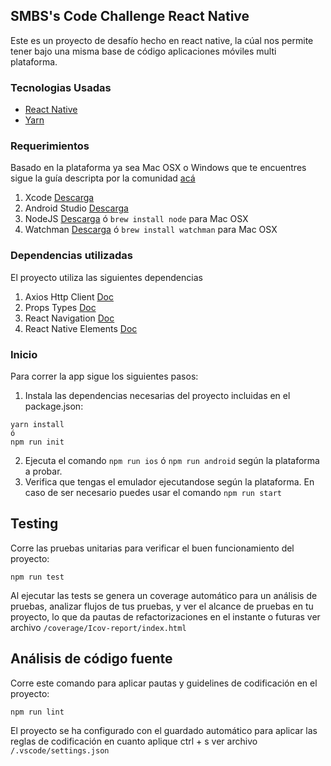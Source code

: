 ## SMBS's Code Challenge React Native

Este es un proyecto de desafío hecho en react native, la cúal nos permite tener bajo una misma base de código aplicaciones móviles multi plataforma.

### Tecnologias Usadas

- [React Native](https://reactnative.dev/)
- [Yarn](https://yarnpkg.com/)

### Requerimientos

Basado en la plataforma ya sea Mac OSX o Windows que te encuentres sigue la guía descripta por la comunidad [acá](https://reactnative.dev/docs/0.60/getting-started)

1. Xcode [Descarga](https://developer.apple.com/xcode/downloads/)
2. Android Studio [Descarga](https://developer.android.com/studio)
3. NodeJS [Descarga](https://nodejs.org/es/)  ó `brew install node` para Mac OSX
4. Watchman [Descarga](https://facebook.github.io/watchman/docs/install.html) ó `brew install watchman` para Mac OSX

### Dependencias utilizadas

El proyecto utiliza las siguientes dependencias

1. Axios Http Client [Doc](https://github.com/axios/axios)
2. Props Types [Doc](https://github.com/facebook/prop-types)
3. React Navigation [Doc](https://reactnavigation.org/docs/getting-started/)
4. React Native Elements [Doc](https://react-native-elements.github.io/react-native-elements/docs/)

### Inicio

Para correr la app sigue los siguientes pasos:

1. Instala las dependencias necesarias del proyecto incluidas en el package.json:
```
yarn install
ó
npm run init
```
2. Ejecuta el comando `npm run ios` ó `npm run android` según la plataforma a probar.
3. Verifica que tengas el emulador ejecutandose según la plataforma. En caso de ser necesario puedes usar el comando `npm run start`

## Testing

Corre las pruebas unitarias para verificar el buen funcionamiento del proyecto:

```
npm run test
```

Al ejecutar las tests se genera un coverage automático para un análisis de pruebas, analizar flujos de tus pruebas, y ver el alcance de pruebas en tu proyecto, lo que da pautas de refactorizaciones en el instante o futuras
ver archivo `/coverage/Icov-report/index.html`

## Análisis de código fuente

Corre este comando para aplicar pautas y guidelines de codificación en el proyecto:

```
npm run lint
```

El proyecto se ha configurado con el guardado automático para aplicar las reglas de codificación en cuanto aplique ctrl + s
ver archivo `/.vscode/settings.json`
